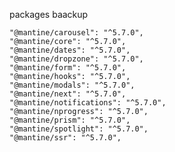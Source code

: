 packages baackup

    "@mantine/carousel": "^5.7.0",
    "@mantine/core": "^5.7.0",
    "@mantine/dates": "^5.7.0",
    "@mantine/dropzone": "^5.7.0",
    "@mantine/form": "^5.7.0",
    "@mantine/hooks": "^5.7.0",
    "@mantine/modals": "^5.7.0",
    "@mantine/next": "^5.7.0",
    "@mantine/notifications": "^5.7.0",
    "@mantine/nprogress": "^5.7.0",
    "@mantine/prism": "^5.7.0",
    "@mantine/spotlight": "^5.7.0",
    "@mantine/ssr": "^5.7.0",
